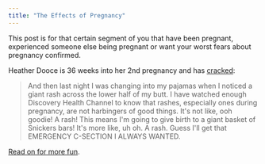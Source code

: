 ```yaml
---
title: "The Effects of Pregnancy"
---
```

<p>This post is for that certain segment of you that have been pregnant, experienced someone else being pregnant or want your worst fears about pregnancy confirmed.</p>
<p>Heather Dooce is 36 weeks into her 2nd pregnancy and has <a href="https://dooce.com/2009/05/26/36-weeks">cracked</a>:</p>
<blockquote><p>And then last night I was changing into my pajamas when I noticed a giant rash across the lower half of my butt. I have watched enough Discovery Health Channel to know that rashes, especially ones during pregnancy, are not harbingers of good things. It's not like, ooh goodie! A rash! This means I'm going to give birth to a giant basket of Snickers bars! It's more like, uh oh. A rash. Guess I'll get that EMERGENCY C-SECTION I ALWAYS WANTED.</p></blockquote>
<p><a href="https://dooce.com/2009/05/26/36-weeks">Read on for more fun</a>.</p>
